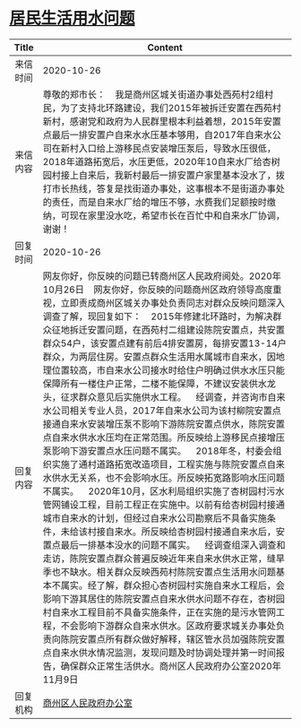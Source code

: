 # <a href="http://www.shangluo.gov.cn/zmhd/ldxxxx.jsp?urltype=leadermail.LeaderMailContentUrl&wbtreeid=1112&leadermailid=6564">居民生活用水问题</a>
|Title|Content|
|:---:|---|
|来信时间|2020-10-26|
|来信内容|尊敬的郑市长：    我是商州区城关街道办事处西苑村2组村民，为了支持北环路建设，我们2015年被拆迁安置在西苑村新村，感谢党和政府为人民群里根本利益着想，2015年安置点最后一排安置户自来水水压基本够用，自2017年自来水公司在新村入口给上游移民点安装增压泵后，导致水压很低，2018年道路拓宽后，水压更低，2020年10自来水厂给杏树园村接上自来后，我新村最后一排安置户家里基本没水了，拨打市长热线，答复是找街道办事处，这事根本不是街道办事处的责任，而是自来水厂给的增压不够，水费我们足额按时缴纳，可现在家里没水吃，希望市长在百忙中和自来水厂协调，谢谢！|
|回复时间|2020-10-26|
|回复内容|网友你好，你反映的问题已转商州区人民政府阅处。2020年10月26日    网友你好，你反映的问题商州区政府领导高度重视，立即责成商州区城关办事处负责同志对群众反映问题深入调查了解，现回复如下：    2015年修建北环路时，为解决群众征地拆迁安置问题，在西苑村二组建设陈院安置点，共安置群众54户，该安置点建有前后4排安置房，每排安置13-14户群众，为两层住房。安置点群众生活用水属城市自来水，因地理位置较高，市自来水公司接水时给住户明确过供水水压只能保障所有一楼住户正常，二楼不能保障，不建议安装供水龙头，征求群众意见后实施供水工程。    经调查，并咨询市自来水公司相关专业人员，2017年自来水公司为该村柳院安置点接通自来水安装增压泵不影响下游陈院安置点供水，陈院安置点自来水供水水压均在正常范围。所反映给上游移民点接增压泵影响下游安置点水压问题不属实。    2018年冬，村委会组织实施了通村道路拓宽改造项目，工程实施与陈院安置点自来水供水无关系，也不会影响水压。所反映拓宽路影响水压问题不属实。    2020年10月，区水利局组织实施了杏树园村污水管网铺设工程，目前工程正在实施中。以前有给杏树园村接通城市自来水的计划，但经过自来水公司勘察后不具备实施条件，未给该村接自来水。所反映给杏树园村接通自来水后，安置点最后一排基本没水的问题不属实。    经调查组深入调查和走访，陈院安置点群众普遍反映近年来自来水供水正常，缝旱季也不缺水。相关群众反映西苑村陈院安置点生活用水问题基本不属实。经了解，群众担心杏树园村实施自来水工程后，会影响下游其居住的陈院安置点自来水供水问题不存在，杏树园村自来水工程目前不具备实施条件，正在实施的是污水管网工程，不会影响下游群众自来水供水。区政府要求城关办事处负责向陈院安置点所有群众做好解释，辖区管水员加强陈院安置点自来水供水情况监测，发现问题及时协调处理并第一时间报告，确保群众正常生活供水。商州区人民政府办公室2020年11月9日|
|回复机构|<a href="../../categories/agencies/商州区人民政府办公室.md">商州区人民政府办公室</a>|

